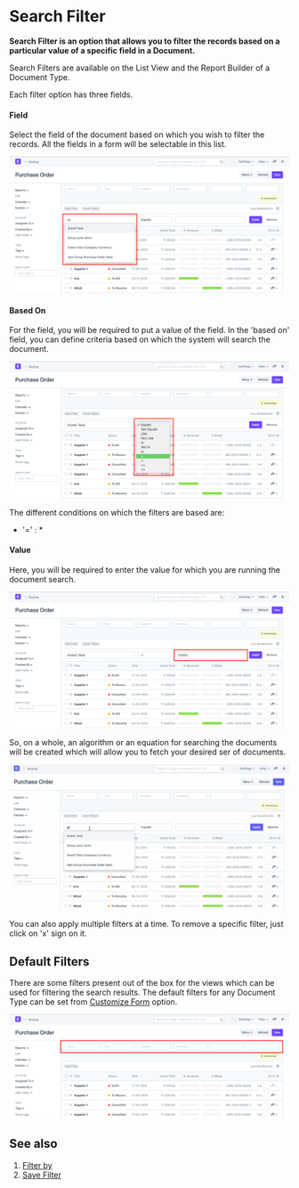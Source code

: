 
# Search Filter


**Search Filter is an option that allows you to filter the records based on a particular value of a specific field in a Document.**


Search Filters are available on the List View and the Report Builder of a Document Type.


Each filter option has three fields.


#### Field


Select the field of the document based on which you wish to filter the records. All the fields in a form will be selectable in this list.


![Search Filter](/files/using-search-filer-1.png)


#### Based On


For the field, you will be required to put a value of the field. In the 'based on' field, you can define criteria based on which the system will search the document.


![Search Filter](/files/using-search-filter-2.png)


The different conditions on which the filters are based are:


* '=' :
\*


#### Value


Here, you will be required to enter the value for which you are running the document search.


![Search Filter](/files/using-search-filter-3.png)


So, on a whole, an algorithm or an equation for searching the documents will be created which will allow you to fetch your desired ser of documents.


![Search Filter](/files/using-search-filter.gif)


You can also apply multiple filters at a time. To remove a specific filter, just click on 'x' sign on it.


## Default Filters


There are some filters present out of the box for the views which can be used for filtering the search results. The default filters for any Document Type can be set from [Customize Form](/docs/v13/user/manual/en/customize-erpnext/custom-field#12-more-properties) option.


![Search Filter](/files/using-search-filter-4.png)


## See also


1. [Filter by](/docs/v13/user/manual/en/using-erpnext/filter-by)
2. [Save Filter](/docs/v13/user/manual/en/using-erpnext/save-filter)



